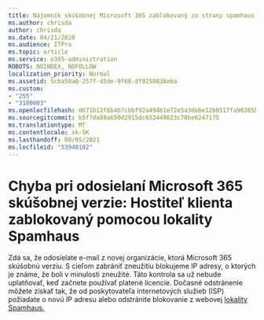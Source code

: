 ```yaml
---
title: Nájomník skúšobnej Microsoft 365 zablokovaný zo strany spamhaus
ms.author: chrisda
author: chrisda
ms.date: 04/21/2020
ms.audience: ITPro
ms.topic: article
ms.service: o365-administration
ROBOTS: NOINDEX, NOFOLLOW
localization_priority: Normal
ms.assetid: 5cba50a0-257f-45de-9f68-df9250838eba
ms.custom:
- "255"
- "3100003"
ms.openlocfilehash: d671b12f6b4b7cbbf92a494b1e72e5a3debe12b0517fa90285b1d4664d5486a4
ms.sourcegitcommit: b5f7da89a650d2915dc652449623c78be6247175
ms.translationtype: MT
ms.contentlocale: sk-SK
ms.lasthandoff: 08/05/2021
ms.locfileid: "53940102"
---
```

# <a name="error-when-a-microsoft-365-trial-user-sends-email-client-host-blocked-using-spamhaus"></a>Chyba pri odosielaní Microsoft 365 skúšobnej verzie: Hostiteľ klienta zablokovaný pomocou lokality Spamhaus

Zdá sa, že odosielate e-mail z novej organizácie, ktorá Microsoft 365 skúšobnú verziu. S cieľom zabrániť zneužitiu blokujeme IP adresy, o ktorých je známe, že boli v minulosti zneužité. Táto kontrola sa už nebude uplatňovať, keď začnete používať platené licencie. Dočasné odstránenie môžete získať tak, že od poskytovateľa internetových služieb (ISP) požiadate o novú IP adresu alebo odstránite blokovanie z webovej [lokality Spamhaus.](https://go.microsoft.com/fwlink/p/?linkid=123245)
